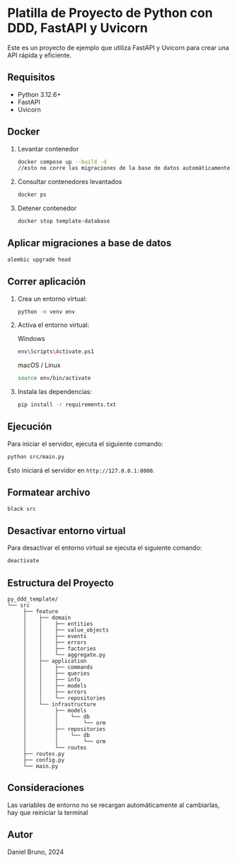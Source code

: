 # Platilla de Proyecto de Python con DDD, FastAPI y Uvicorn

Este es un proyecto de ejemplo que utiliza FastAPI y Uvicorn para crear una API rápida y eficiente.

## Requisitos

- Python 3.12.6+
- FastAPI
- Uvicorn

## Docker

1. Levantar contenedor

   ```bash
   docker compose up --build -d
   //esto no corre las migraciones de la base de datos automáticamente
   ```

2. Consultar contenedores levantados

   ```bash
   docker ps
   ```

3. Detener contenedor

   ```bash
   docker stop template-database
   ```

## Aplicar migraciones a base de datos

```bash
alembic upgrade head
```

## Correr aplicación

1. Crea un entorno virtual:

   ```bash
   python -m venv env
   ```

2. Activa el entorno virtual:

   Windows

   ```bash
   env\Scripts\Activate.ps1
   ```

   macOS / Linux

   ```bash
   source env/bin/activate
   ```

3. Instala las dependencias:
   ```bash
   pip install -r requirements.txt
   ```

## Ejecución

Para iniciar el servidor, ejecuta el siguiente comando:

```bash
python src/main.py
```

Esto iniciará el servidor en `http://127.0.0.1:8000`.

## Formatear archivo

```bash
black src
```

## Desactivar entorno virtual

Para desactivar el entorno virtual se ejecuta el siguiente comando:

```bash
deactivate
```

## Estructura del Proyecto

```
py_ddd_template/
└── src
     ├── feature
     │    ├── domain
     │    │    ├── entities
     │    │    ├── value_objects
     │    │    ├── events
     │    │    ├── errors
     │    │    ├── factories
     │    │    └── aggregate.py
     │    ├── application
     │    │    ├── commands
     │    │    ├── queries
     │    │    ├── info
     │    │    ├── models
     │    │    ├── errors
     │    │    └── repositories
     │    └── infrastructure
     │         ├── models
     │         │    └── db
     │         │        └── orm
     │         ├── repositories
     │         │    └── db
     │         │        └── orm
     │         └── routes
     ├── routes.py
     ├── config.py
     └── main.py

```

## Consideraciones

Las variables de entorno no se recargan automáticamente al cambiarlas, hay que reiniciar la terminal

## Autor

Daniel Bruno, 2024

